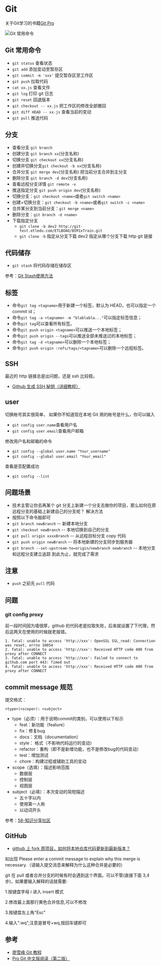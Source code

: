 # Git

关于Git学习的书籍[Git Pro](https://www.progit.cn/)

![Git 常用命令](/img/computer-base/git命令速查.png)

## Git 常用命令

- `git status` 查看状态
- `git add` 添加变动至暂存区
- `git commit -m 'xxx'` 提交暂存区至工作区
- `git push` 拉取代码
- `cat xx.js` 查看文件
- `git log` 打印 git 日志
- `git reset` 回退版本
- `git checkout -- xx.js` 把工作区的修改全部撤回
- `git diff HEAD -- xx.js` 查看当前的变动
- `git pull` 推送代码

## 分支

- 查看分支 `git branch`
- 创建分支 `git branch xx`(分支名称)
- 切换分支 `git checkout xx`(分支名称)
- 创建并切换分支`git checkout -b xx`(分支名称)
- 合并分支 `git merge dev`(分支名称) 把当前分支合并到主分支
- 删除分支 `git branch -d dev`(分支名称)
- 查看远程分支详情 `git remote -v`
- 推送指定分支 `git push origin dev`(分支名称)
- 切换分支：`git checkout <name>`或者`git switch <name>`
- 创建+切换分支：`git checkout -b <name>`或者`git switch -c <name>`
- 合并某分支到当前分支：`git merge <name>`
- 删除分支：`git branch -d <name>`
- 下载指定分支
  - `git clone -b dev2 http://git-test.etledu.com/ETLBOAO/BIM1xTrain.git`
  - `git clone -b` 指定从分支下载 dev2 指定从哪个分支下载 http git 链接

## 代码储存
- `git stash` 将代码存储在储存区

参考：[Git Stash使用方法](https://www.cnblogs.com/zndxall/archive/2018/09/04/9586088.html)


## 标签

- 命令`git tag <tagname>`用于新建一个标签，默认为 HEAD，也可以指定一个 commit id；
- 命令`git tag -a <tagname> -m "blablabla..."`可以指定标签信息；
- 命令`git tag`可以查看所有标签。
- 命令`git push origin <tagname>`可以推送一个本地标签；
- 命令`git push origin --tags`可以推送全部未推送过的本地标签；
- 命令`git tag -d <tagname>`可以删除一个本地标签；
- 命令`git push origin :refs/tags/<tagname>`可以删除一个远程标签。

## SSH

最近的 http 链接总是出问题，还是 ssh 比较稳。

- [Github 生成 SSH 秘钥（详细教程）](https://blog.csdn.net/qq_35495339/article/details/92847819)

## user

切换帐号其实很简单，
如果你不知道现在本地 Git 用的帐号是什么，你可以输入

- `git config user.name`查看用户名
- `git config user.email`查看用户邮箱

修改用户名和邮箱的命令

- `git config --global user.name "Your_username"`
- `git config --global user.email "Your_email"`

查看是否配置成功

- `git config --list`

## 问题场景

- 技术主管让你去再某个 git 分支上新建一个分支去做你的项目，那么如何在原远程分支的基础上新建自己的分支呢？
  解决方法
- 按照以下命令敲即可
- `git branch newBranch` -- 新建本地分支
- `git checkout newBranch` -- 本地切换到自己的分支
- `git pull origin xxxxBranch` -- 从远程目标分支 copy 代码
- `git push origin newBranch` -- 将本地新建的分支同步到服务器
- `git branch --set-upstream-to=origin/newbranch newbranch` -- 本地分支和远程分支建立追踪
  到此为止，就完成了需求

## 注意

- `push` 之前先 `pull` 代码

## 问题

### git config proxy

前一段时间因为墙很厚，github 的代码老是拉取失败，后来就设置了下代理，然后这两天在使用的时候就老报错。

```报错提示
1. fatal: unable to access 'http://xxx': OpenSSL SSL_read: Connection was reset, errno 10054
2. fatal: unable to access 'http://xxx': Received HTTP code 400 from proxy after CONNECT
3. fatal: unable to access 'http://xxx': Failed to connect to github.com port 443: Timed out
4. fatal: unable to access 'http://xxx': Received HTTP code 400 from proxy after CONNECT
```

## commit message 规范

提交格式：

```
<type>(<scope>): <subject>
```

- type（必须）：用于说明commit的类别，可以使用以下标示
  - feat：新功能（feature）
  - fix：修复bug
  - docs：文档（documentation）
  - style： 格式（不影响代码运行的变动）
  - refactor：重构（即不是新增功能，也不是修改bug的代码变动）
  - test：增加测试
  - chore：构建过程或辅助工具的变动
- scope（选填）：描述影响范围
  - 数据层
  - 控制层
  - 视图层
- subject（必填）：本次变动的简短描述
  - 五十字以内
  - 使用第一人称
  - 以动词开头

参考：[58-知识分享社区](https://ishare.58corp.com/articleDetail?id=37307)



## GitHub

- [github 上 fork 原项目，如何将本地仓库代码更新到最新版本？](https://blog.csdn.net/u014028063/article/details/81559573)

如出现 Please enter a commit message to explain why this merge is necessary.（请输入提交消息来解释为什么这种合并是必要的）

git 在 pull 或者合并分支的时候有时会遇到这个界面。可以不管(直接下面 3,4 步)，如果要输入解释的话就需要:

1.按键盘字母 i 进入 insert 模式

2.修改最上面那行黄色合并信息,可以不修改

3.按键盘左上角"Esc"

4.输入":wq",注意是冒号+wq,按回车键即可

## 参考

- [廖雪峰 Git 教程](https://www.liaoxuefeng.com/wiki/896043488029600/897889638509536)
- [Pro Git 中文版阅读（第二版）](https://www.progit.cn/)
